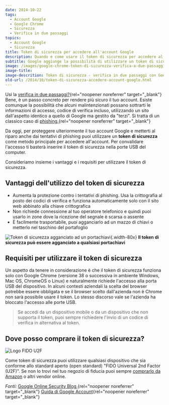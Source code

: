 ```yaml
---
date: 2014-10-22
tags:
  - Account Google
  - Google Chrome
  - Sicurezza
  - Verifica in due passaggi
topics:
  - Account Google
  - Sicurezza
title: Token di sicurezza per accedere all'account Google
description: Quando e come usare il token di sicurezza per accedere al tuo account Google
subtitle: Google aggiunge la possibilità di utilizzare un token di sicurezza per accedere all'account
image: /images/google-chrome-token-di-sicurezza-verifica-a-due-passaggi.png
image-title:
image-descrition: Token di sicurezza - verifica in due passaggi con Google Chrome
old-url: /2014/10/token-di-sicurezza-accedere-account-google.html
---
```


Usi la [verifica in due passaggi?](https://www.google.com/landing/2step/){rel="noopener noreferrer" target="_blank"} Bene, è un passo concreto per rendere più sicuro il tuo account. Esiste comunque la possibilità che alcuni malintenzionati possano sottrarti le informazioni di accesso, codice di verifica incluso, utilizzando un sito dall'aspetto identico a quello di Google ma gestito da "terzi". Si tratta di un classico caso di [phishing.](http://it.wikipedia.org/wiki/Phishing){rel="noopener noreferrer" target="_blank"}

Da oggi, per proteggere ulteriormente il tuo account Google e metterti al riparo anche dai tentativi di phishing puoi utilizzare un **token di sicurezza** come metodo principale per accedere all'account. Per convalidare l'accesso ti basterà inserire il token di sicurezza nella porte USB del computer.

Consideriamo insieme i vantaggi e i requisiti per utilizzare il token di sicurezza.

## Vantaggi dell'utilizzo del token di sicurezza

- Aumenta la protezione contro i tentativi di phishing.
Usa la crittografia al posto dei codici di verifica e funziona automaticamente solo con il sito web abbinato alla chiave crittografica
- Non richiede connessione al tuo operatore telefonico e quindi puoi usarlo in zone dove la ricezione del segnale è scarsa o assente
- È facilmente trasportabile, puoi agganciarlo ad un mazzo di chiavi o metterlo nel taschino del portafoglio

![Token di sicurezza agganciato ad un portachiavi](/images/token-di-sicurezza-portachiavi.jpg){.width-80x} **Il token di sicurezza può essere agganciato a qualsiasi portachiavi**

## Requisiti per utilizzare il token di sicurezza

Un aspetto da tenere in considerazione è che il token di sicurezza funziona solo con Google Chrome (versione 38 o successiva in ambiente Windows, Mac OS, ChromeOS o Linux) e naturalmente richiede l'accesso alla porta USB del dispositivo. In alcuni contesti aziendali la scelta del browser potrebbe essere obbligata e se il browser scelto dall'azienda non è Chrome non sarà possibile usare il token. Lo stesso discorso vale se l'azienda ha bloccato l'accesso alle porte USB.

> Se accedi da un dispositivo mobile o da un dispositivo che non supporta il token, puoi sempre richiedere l'invio di un codice di verifica in alternativa al token.

## Dove posso comprare il token di sicurezza?

<div class="clearfix">
<img alt='Logo FIDO U2F' src='/images/marchio-FIDO-U2F-token-di-sicurezza.png' class='img-responsive-30x-start'>
<p>Come token di sicurezza puoi utilizzare qualsiasi dispositivo che sia conforme allo standard aperto (open standard) "FIDO Universal 2nd Factor (U2F)". Se non lo trovi nel tuo negozio di fiducia puoi sempre <a href='http://www.amazon.it/s/ref=nb_sb_noss?url=search-alias%3Daps&field-keywords=FIDO%20U2F%20Security%20Key' rel='noopener noreferrer' >comprarlo da Amazon</a> o altri vendor online.</p>
</div>

_Fonti:_ [Google Online Security Blog,](http://googleonlinesecurity.blogspot.it/2014/10/strengthening-2-step-verification-with.html){rel="noopener noreferrer" target="_blank"} [Guida di Google Account](https://support.google.com/accounts/answer/6103523){rel="noopener noreferrer" target="_blank"}
